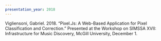 ```yaml
---
presentation_year: 2018
---
```

Vigliensoni, Gabriel. 2018. “Pixel.Js: A Web-Based Application for Pixel Classification and Correction.” Presented at the Workshop on SIMSSA XVII: Infrastructure for Music Discovery, McGill University, December 1.
